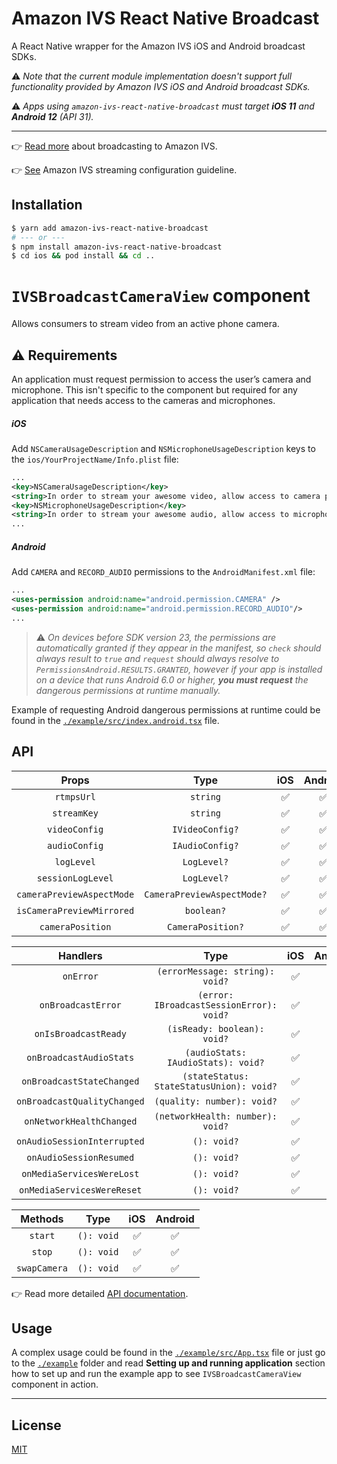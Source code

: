 # **Amazon IVS React Native Broadcast**

A React Native wrapper for the Amazon IVS iOS and Android broadcast SDKs.

⚠️ _Note that the current module implementation doesn't support full functionality provided by Amazon IVS iOS and Android broadcast SDKs._

⚠️ _Apps using `amazon-ivs-react-native-broadcast` must target **iOS 11** and **Android 12** (API 31)._

***

👉 [Read more](https://docs.aws.amazon.com/ivs/latest/userguide/broadcast.html) about broadcasting to Amazon IVS.

👉 [See](https://docs.aws.amazon.com/ivs/latest/userguide/streaming-config.html) Amazon IVS streaming configuration guideline.

## Installation

```sh
$ yarn add amazon-ivs-react-native-broadcast
# --- or ---
$ npm install amazon-ivs-react-native-broadcast
$ cd ios && pod install && cd ..
```

# `IVSBroadcastCameraView` component
Allows consumers to stream video from an active phone camera.


## ⚠️ Requirements

An application must request permission to access the user’s camera and microphone. This isn't specific to the component but required for any application that needs access to the cameras and microphones.

##### **_iOS_**
Add `NSCameraUsageDescription` and `NSMicrophoneUsageDescription` keys to the `ios/YourProjectName/Info.plist` file:
```xml
...
<key>NSCameraUsageDescription</key>
<string>In order to stream your awesome video, allow access to camera please</string>
<key>NSMicrophoneUsageDescription</key>
<string>In order to stream your awesome audio, allow access to microphone please</string>
...
```

##### **_Android_**
Add `CAMERA` and  `RECORD_AUDIO` permissions to the `AndroidManifest.xml` file:
```xml
...
<uses-permission android:name="android.permission.CAMERA" />
<uses-permission android:name="android.permission.RECORD_AUDIO"/>
...
```
>⚠️ _On devices before SDK version 23, the permissions are automatically granted if they appear in the manifest, so `check` should always result to `true` and `request` should always resolve to `PermissionsAndroid.RESULTS.GRANTED`, however if your app is installed on a device that runs Android 6.0 or higher, **you must request** the _dangerous permissions_ at runtime manually._

Example of requesting Android dangerous permissions at runtime could be found in the [`./example/src/index.android.tsx`](./example/src/index.android.tsx) file.
## API
Props | Type | iOS | Android |
:---: | :---: | :---: | :---: |
`rtmpsUrl` | `string` | ✅ | ✅ |
`streamKey` | `string` | ✅ | ✅ |
`videoConfig` | `IVideoConfig?` | ✅ | ✅ |
`audioConfig` | `IAudioConfig?` | ✅ | ✅ |
`logLevel` | `LogLevel?` | ✅ | ✅ |
`sessionLogLevel` | `LogLevel?` | ✅ | ✅ |
`cameraPreviewAspectMode` | `CameraPreviewAspectMode?` | ✅ | ✅ |
`isCameraPreviewMirrored` | `boolean?` | ✅ | ✅ |
`cameraPosition` | `CameraPosition?` | ✅  | ✅|

Handlers | Type | iOS | Android
:---: | :---: | :---: | :---:  
`onError` | `(errorMessage: string): void?` | ✅  | ✅  |
`onBroadcastError` | `(error: IBroadcastSessionError): void?` | ✅  | ✅  |
`onIsBroadcastReady` | `(isReady: boolean): void?` | ✅  | ✅  |
`onBroadcastAudioStats` | `(audioStats: IAudioStats): void?` | ✅  | ✅  |
`onBroadcastStateChanged` | `(stateStatus: StateStatusUnion): void?` | ✅  | ✅  |
`onBroadcastQualityChanged` | `(quality: number): void?` | ✅  | ✅  |
`onNetworkHealthChanged` | `(networkHealth: number): void?` | ✅  | ✅  |
`onAudioSessionInterrupted` | `(): void?` | ✅  |  |
`onAudioSessionResumed` | `(): void?` | ✅  |  |
`onMediaServicesWereLost` | `(): void?` | ✅  |  |
`onMediaServicesWereReset` | `(): void?` | ✅  |  |

Methods | Type | iOS | Android
:---: | :---: | :---: | :---:  
`start` | `(): void` | ✅  | ✅  |
`stop` | `(): void` | ✅  | ✅  |
`swapCamera` | `(): void` | ✅  | ✅  |

👉 Read more detailed [API documentation](docs/api-documentation.md).

## Usage
A complex usage could be found in the [`./example/src/App.tsx`](./example/src/App.tsx) file or just go to the [`./example`](./example/) folder and read **Setting up and running application** section how to set up and run the example app to see `IVSBroadcastCameraView` component in action.

***

## License
[MIT](LICENSE)